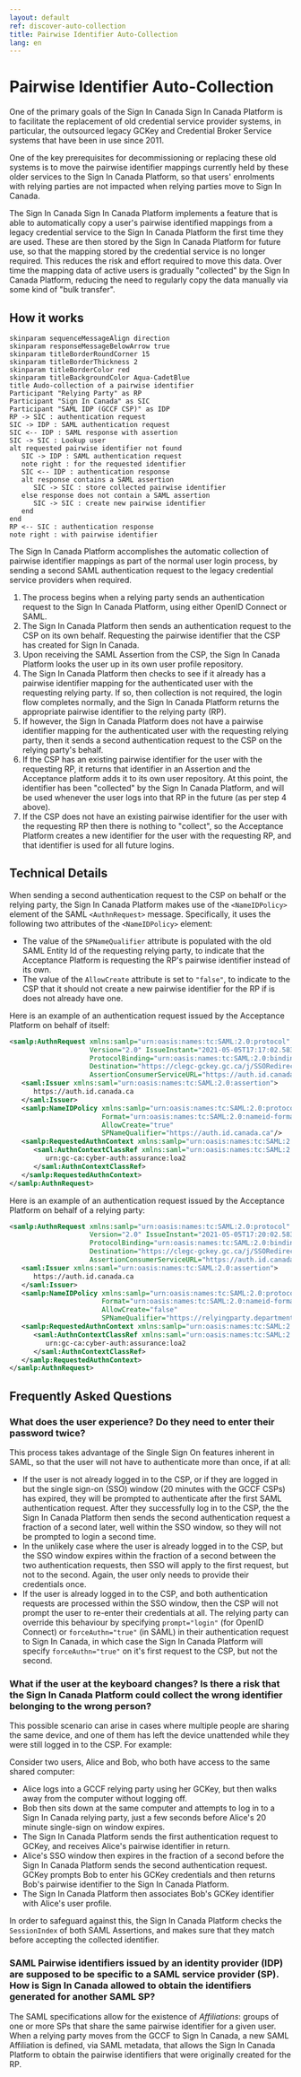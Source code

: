 ```yaml
---
layout: default
ref: discover-auto-collection
title: Pairwise Identifier Auto-Collection
lang: en
---
```

# Pairwise Identifier Auto-Collection

One of the primary goals of the Sign In Canada Sign In Canada Platform is to
facilitate the replacement of old credential service provider systems, in
particular, the outsourced legacy GCKey and Credential Broker Service systems
that have been in use since 2011.

One of the key prerequisites for decommissioning or replacing these old systems
is to move the pairwise identifier mappings currently held by these older
services to the Sign In Canada Platform, so that users' enrolments with relying
parties are not impacted when relying parties move to Sign In Canada.

The Sign In Canada Sign In Canada Platform implements a feature that is able to
automatically copy a user's pairwise identified mappings from a legacy
credential service to the Sign In Canada Platform the first time they are used.
These are then stored by the Sign In Canada Platform for future use, so that the
mapping stored by the credential service is no longer required. This reduces the
risk and effort required to move this data. Over time the mapping data of active
users is gradually "collected" by the Sign In Canada Platform, reducing the need to
regularly copy the data manually via some kind of "bulk transfer".

## How it works

```plantuml!
skinparam sequenceMessageAlign direction
skinparam responseMessageBelowArrow true
skinparam titleBorderRoundCorner 15
skinparam titleBorderThickness 2
skinparam titleBorderColor red
skinparam titleBackgroundColor Aqua-CadetBlue
title Audo-collection of a pairwise identifier
Participant "Relying Party" as RP
Participant "Sign In Canada" as SIC
Participant "SAML IDP (GCCF CSP)" as IDP
RP -> SIC : authentication request
SIC -> IDP : SAML authentication request
SIC <-- IDP : SAML response with assertion
SIC -> SIC : Lookup user
alt requested pairwise identifier not found
   SIC -> IDP : SAML authentication request
   note right : for the requested identifier
   SIC <-- IDP : authentication response
   alt response contains a SAML assertion
      SIC -> SIC : store collected pairwise identifier
   else response does not contain a SAML assertion
      SIC -> SIC : create new pairwise identifier
   end
end
RP <-- SIC : authentication response
note right : with pairwise identifier
```

The Sign In Canada Platform accomplishes the automatic collection of pairwise
identifier mappings as part of the normal user login process, by sending a second
SAML authentication request to the legacy credential service providers when
required.

1. The process begins when a relying party sends an authentication request to
   the Sign In Canada Platform, using either OpenID Connect or SAML.
2. The Sign In Canada Platform then sends an authentication request to the CSP on
   its own behalf. Requesting the pairwise identifier that the CSP has created
   for Sign In Canada.
3. Upon receiving the SAML Assertion from the CSP, the Sign In Canada Platform looks
   the user up in its own user profile repository.
4. The Sign In Canada Platform then checks to see if it already has a pairwise
   identifier mapping for the authenticated user with the requesting relying
   party. If so, then collection is not required, the login flow completes
   normally, and the Sign In Canada Platform returns the appropriate pairwise
   identifier to the relying party (RP).
5. If however, the Sign In Canada Platform does not have a pairwise identifier
   mapping for the authenticated user with the requesting relying party, then it
   sends a second authentication request to the CSP on the relying party's
   behalf.
6. If the CSP has an existing pairwise identifier for the user with the
   requesting RP, it returns that identifier in an Assertion and the Acceptance
   platform adds it to its own user repository. At this point, the identifier
   has been "collected" by the Sign In Canada Platform, and will be used whenever
   the user logs into that RP in the future (as per step 4 above).
7. If the CSP does not have an existing pairwise identifier for the user with
   the requesting RP then there is nothing to "collect", so the Acceptance
   Platform creates a new identifier for the user with the requesting RP, and
   that identifier is used for all future logins.

## Technical Details

When sending a second authentication request to the CSP on behalf or the relying
party, the Sign In Canada Platform makes use of the `<NameIDPolicy>` element of the
SAML `<AuthnRequest>` message. Specifically, it uses the following two
attributes of the `<NameIDPolicy>` element:

* The value of the `SPNameQualifier` attribute is populated with the old SAML
  Entity Id of the requesting relying party, to indicate that the Acceptance
  Platform is requesting the RP's pairwise identifier instead of its own.
* The value of the `AllowCreate` attribute is set to `"false"`, to indicate to
  the CSP that it should not create a new pairwise identifier for the RP if is
  does not already have one.

Here is an example of an authentication request issued by the Acceptance
Platform on behalf of itself:

```xml
<samlp:AuthnRequest xmlns:samlp="urn:oasis:names:tc:SAML:2.0:protocol" ID="_f8e30829f6f60061c46e"
                    Version="2.0" IssueInstant="2021-05-05T17:17:02.583Z"
                    ProtocolBinding="urn:oasis:names:tc:SAML:2.0:bindings:HTTP-POST"
                    Destination="https://clegc-gckey.gc.ca/j/SSORedirect/metaAlias/GCKey/idp"
                    AssertionConsumerServiceURL="https://auth.id.canada.ca/passport/auth/saml/gckey/callback">
   <saml:Issuer xmlns:saml="urn:oasis:names:tc:SAML:2.0:assertion">
      https://auth.id.canada.ca
   </saml:Issuer>
   <samlp:NameIDPolicy xmlns:samlp="urn:oasis:names:tc:SAML:2.0:protocol"
                       Format="urn:oasis:names:tc:SAML:2.0:nameid-format:persistent"
                       AllowCreate="true"
                       SPNameQualifier="https://auth.id.canada.ca"/>
   <samlp:RequestedAuthnContext xmlns:samlp="urn:oasis:names:tc:SAML:2.0:protocol" Comparison="exact">
      <saml:AuthnContextClassRef xmlns:saml="urn:oasis:names:tc:SAML:2.0:assertion">
         urn:gc-ca:cyber-auth:assurance:loa2
      </saml:AuthnContextClassRef>
   </samlp:RequestedAuthnContext>
</samlp:AuthnRequest>
```

Here is an example of an authentication request issued by the Acceptance
Platform on behalf of a relying party:

```xml
<samlp:AuthnRequest xmlns:samlp="urn:oasis:names:tc:SAML:2.0:protocol" ID="_f8e30829f6f60061c46f"
                    Version="2.0" IssueInstant="2021-05-05T17:20:02.583Z"
                    ProtocolBinding="urn:oasis:names:tc:SAML:2.0:bindings:HTTP-POST"
                    Destination="https://clegc-gckey.gc.ca/j/SSORedirect/metaAlias/GCKey/idp"
                    AssertionConsumerServiceURL="https://auth.id.canada.ca/passport/auth/saml/gckey/callback">
   <saml:Issuer xmlns:saml="urn:oasis:names:tc:SAML:2.0:assertion">
      https://auth.id.canada.ca
   </saml:Issuer>
   <samlp:NameIDPolicy xmlns:samlp="urn:oasis:names:tc:SAML:2.0:protocol"
                       Format="urn:oasis:names:tc:SAML:2.0:nameid-format:persistent"
                       AllowCreate="false"
                       SPNameQualifier="https://relyingparty.department.gc.ca"/>
   <samlp:RequestedAuthnContext xmlns:samlp="urn:oasis:names:tc:SAML:2.0:protocol" Comparison="exact">
      <saml:AuthnContextClassRef xmlns:saml="urn:oasis:names:tc:SAML:2.0:assertion">
         urn:gc-ca:cyber-auth:assurance:loa2
      </saml:AuthnContextClassRef>
   </samlp:RequestedAuthnContext>
</samlp:AuthnRequest>
```

## Frequently Asked Questions

### What does the user experience? Do they need to enter their password twice?

This process takes advantage of the Single Sign On features inherent in SAML, so
that the user will not have to authenticate more than once, if at all:

* If the user is not already logged in to the CSP, or if they are logged in
  but the single sign-on (SSO) window (20 minutes with the GCCF CSPs) has
  expired, they will be prompted to authenticate after the first SAML
  authentication request. After they successfully log in to the CSP, the the
  Sign In Canada Platform then sends the second authentication request a fraction of
  a second later, well within the SSO window, so they will not be prompted to
  login a second time.
* In the unlikely case where the user is already logged in to the CSP, but the
  SSO window expires within the fraction of a second between the two
  authentication requests, then SSO will apply to the first request, but not to
  the second. Again, the user only needs to provide their credentials once.
* If the user is already logged in to the CSP, and both authentication requests
  are processed within the SSO window, then the CSP will not prompt the user to
  re-enter their credentials at all. The relying party can override this
  behaviour by specifying `prompt="login"` (for OpenID Connect) or
  `forceAuthn="true"` (in SAML) in their authentication request to Sign In
  Canada, in which case the Sign In Canada Platform will specify
  `forceAuthn="true"` on it's first request to the CSP, but not the second.

### What if the user at the keyboard changes? Is there a risk that the Sign In Canada Platform could collect the wrong identifier belonging to the wrong person?

This possible scenario can arise in cases where multiple people are sharing the
same device, and one of them has left the device unattended while they were
still logged in to the CSP. For example:

Consider two users, Alice and Bob, who both have access to the same shared computer:

* Alice logs into a GCCF relying party using her GCKey, but then walks away from
  the computer without logging off.
* Bob then sits down at the same computer and attempts to log in to a Sign In
  Canada relying party, just a few seconds before Alice's 20 minute single-sign
  on window expires.
* The Sign In Canada Platform sends the first authentication request to GCKey, and
  receives Alice's pairwise identifier in return.
* Alice's SSO window then expires in the fraction of a second before the
  Sign In Canada Platform sends the second authentication request. GCKey prompts Bob
  to enter his GCKey credentials and then returns Bob's pairwise identifier to
  the Sign In Canada Platform.
* The Sign In Canada Platform then associates Bob's GCKey identifier with Alice's
  user profile.

In order to safeguard against this, the Sign In Canada Platform checks the
`SessionIndex` of both SAML Assertions, and makes sure that they match before
accepting the collected identifier.

### SAML Pairwise identifiers issued by an identity provider (IDP) are supposed to be specific to a SAML service provider (SP). How is Sign In Canada allowed to obtain the identifiers generated for another SAML SP?

The SAML specifications allow for the existence of *Affiliations*: groups of one
or more SPs that share the same pairwise identifier for a given user. When a
relying party moves from the GCCF to Sign In Canada, a new SAML Affiliation is
defined, via SAML metadata, that allows the Sign In Canada Platform to obtain
the pairwise identifiers that were originally created for the RP.
